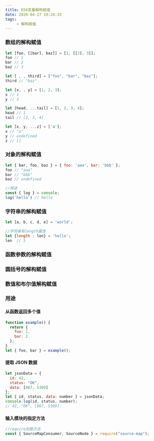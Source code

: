 ```yaml
---
title: ES6变量解构赋值
date: 2020-04-27 19:24:33
tags:
     - 解构赋值
---
```


### 数组的解构赋值
```js
let [foo, [[bar], baz]] = [1, [[2], 3]];
foo // 1
bar // 2
baz // 3

let [ , , third] = ["foo", "bar", "baz"];
third // "baz"

let [x, , y] = [1, 2, 3];
x // 1
y // 3

let [head, ...tail] = [1, 2, 3, 4];
head // 1
tail // [2, 3, 4]

let [x, y, ...z] = ['a'];
x // "a"
y // undefined
z // []
```

### 对象的解构赋值
```js
let { bar, foo, baz } = { foo: 'aaa', bar: 'bbb' };
foo // "aaa"
bar // "bbb"
baz // undefined

//用途
const { log } = console;
log('hello') // hello
```

### 字符串的解构赋值
```js
let [a, b, c, d, e] = 'world';

//字符串有length属性
let {length : len} = 'hello';
len  // 5
```
### 函数参数的解构赋值

### 圆括号的解构赋值

### 数值和布尔值解构赋值


### 用途
#### 从函数返回多个值
```js
function example() {
  return {
    foo: 1,
    bar: 2
  };
}
let { foo, bar } = example();
```

#### 提取 JSON 数据
```js
let jsonData = {
  id: 42,
  status: "OK",
  data: [867, 5309]
};
let { id, status, data: number } = jsonData;
console.log(id, status, number);
// 42, "OK", [867, 5309]
```

#### 输入模块的指定方法
```js
//require加载方法
const { SourceMapConsumer, SourceNode } = require("source-map");
```